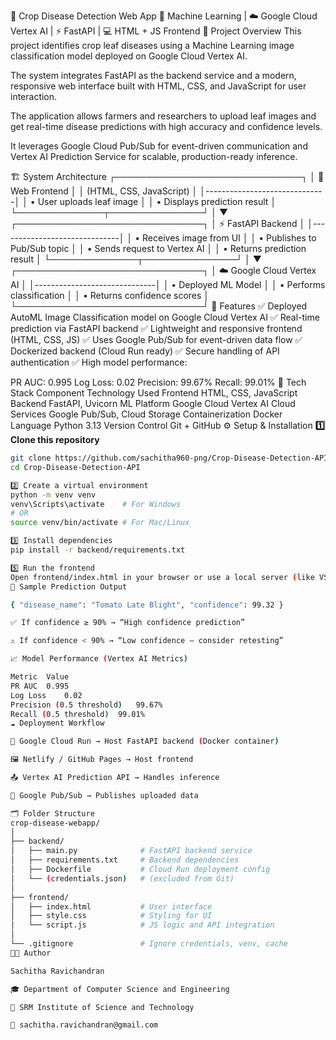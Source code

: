 🌾 Crop Disease Detection Web App
🤖 Machine Learning | ☁️ Google Cloud Vertex AI | ⚡ FastAPI | 💻 HTML + JS Frontend
🧠 Project Overview
This project identifies crop leaf diseases using a Machine Learning image classification model deployed on Google Cloud Vertex AI.

The system integrates FastAPI as the backend service and a modern, responsive web interface built with HTML, CSS, and JavaScript for user interaction.

The application allows farmers and researchers to upload leaf images and get real-time disease predictions with high accuracy and confidence levels.

It leverages Google Cloud Pub/Sub for event-driven communication and Vertex AI Prediction Service for scalable, production-ready inference.

🏗️ System Architecture
          ┌──────────────────────────────┐
          │        🌿 Web Frontend        │
          │  (HTML, CSS, JavaScript)      │
          │------------------------------│
          │  • User uploads leaf image    │
          │  • Displays prediction result │
          └──────────────┬───────────────┘
                         │
                         ▼
          ┌──────────────────────────────┐
          │        ⚡ FastAPI Backend      │
          │------------------------------│
          │  • Receives image from UI     │
          │  • Publishes to Pub/Sub topic │
          │  • Sends request to Vertex AI │
          │  • Returns prediction result  │
          └──────────────┬───────────────┘
                         │
                         ▼
          ┌──────────────────────────────┐
          │     ☁️ Google Cloud Vertex AI  │
          │------------------------------│
          │  • Deployed ML Model          │
          │  • Performs classification    │
          │  • Returns confidence scores  │
          └──────────────────────────────┘
🚀 Features
✅ Deployed AutoML Image Classification model on Google Cloud Vertex AI
✅ Real-time prediction via FastAPI backend
✅ Lightweight and responsive frontend (HTML, CSS, JS)
✅ Uses Google Pub/Sub for event-driven data flow
✅ Dockerized backend (Cloud Run ready)
✅ Secure handling of API authentication
✅ High model performance:

PR AUC: 0.995
Log Loss: 0.02
Precision: 99.67%
Recall: 99.01%
🧩 Tech Stack
Component	Technology Used
Frontend	HTML, CSS, JavaScript
Backend	FastAPI, Uvicorn
ML Platform	Google Cloud Vertex AI
Cloud Services	Google Pub/Sub, Cloud Storage
Containerization	Docker
Language	Python 3.13
Version Control	Git + GitHub
⚙️ Setup & Installation
**1️⃣ Clone this repository**
```bash
git clone https://github.com/sachitha960-png/Crop-Disease-Detection-API.git
cd Crop-Disease-Detection-API

2️⃣ Create a virtual environment
python -m venv venv
venv\Scripts\activate    # For Windows
# OR
source venv/bin/activate # For Mac/Linux

3️⃣ Install dependencies
pip install -r backend/requirements.txt

5️⃣ Run the frontend
Open frontend/index.html in your browser or use a local server (like VS Code Live Server).
🧾 Sample Prediction Output

{ "disease_name": "Tomato Late Blight", "confidence": 99.32 }

✅ If confidence ≥ 90% → “High confidence prediction”

⚠️ If confidence < 90% → “Low confidence – consider retesting”

📈 Model Performance (Vertex AI Metrics)

Metric	Value
PR AUC	0.995
Log Loss	0.02
Precision (0.5 threshold)	99.67%
Recall (0.5 threshold)	99.01%
☁️ Deployment Workflow

🧩 Google Cloud Run → Host FastAPI backend (Docker container)

🖼️ Netlify / GitHub Pages → Host frontend

📤 Vertex AI Prediction API → Handles inference

🔁 Google Pub/Sub → Publishes uploaded data

🗂️ Folder Structure
crop-disease-webapp/
│
├── backend/
│   ├── main.py              # FastAPI backend service
│   ├── requirements.txt     # Backend dependencies
│   ├── Dockerfile           # Cloud Run deployment config
│   └── (credentials.json)   # (excluded from Git)
│
├── frontend/
│   ├── index.html           # User interface
│   ├── style.css            # Styling for UI
│   └── script.js            # JS logic and API integration
│
└── .gitignore               # Ignore credentials, venv, cache
🧑‍💻 Author

Sachitha Ravichandran

🎓 Department of Computer Science and Engineering

🏫 SRM Institute of Science and Technology

📧 sachitha.ravichandran@gmail.com